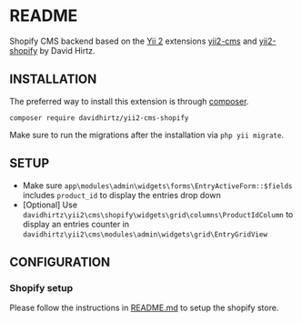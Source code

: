 README
============================

Shopify CMS backend based on the [Yii 2](http://www.yiiframework.com/) extensions [yii2-cms](https://github.com/davidhirtz/yii2-cms/)
and [yii2-shopify](https://github.com/davidhirtz/yii2-shopify/) by David Hirtz.

INSTALLATION
-------------

The preferred way to install this extension is through [composer](http://getcomposer.org/download/).

```
composer require davidhirtz/yii2-cms-shopify
```

Make sure to run the migrations after the installation via `php yii migrate`.

SETUP
-------------

- Make sure `app\modules\admin\widgets\forms\EntryActiveForm::$fields` includes `product_id` to display the entries drop down
- [Optional] Use `davidhirtz\yii2\cms\shopify\widgets\grid\columns\ProductIdColumn` to display an entries counter in `davidhirtz\yii2\cms\modules\admin\widgets\grid\EntryGridView`

CONFIGURATION
-------------

### Shopify setup

Please follow the instructions in [README.md](https://github.com/davidhirtz/yii2-shopify/README.md) to setup the shopify
store.